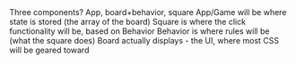 ##

Three components?  App, board+behavior, square
App/Game will be where state is stored (the array of the board)
Square is where the click functionality will be, based on Behavior
Behavior is where rules will be (what the square does)
Board actually displays - the UI, where most CSS will be geared toward
